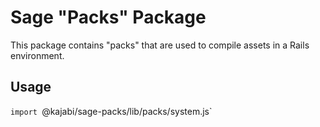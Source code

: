 # Sage "Packs" Package

This package contains "packs" that are used to compile assets in a Rails environment.

## Usage

`import `@kajabi/sage-packs/lib/packs/system.js`
